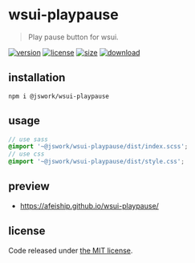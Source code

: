 # wsui-playpause
> Play pause button for wsui.

[![version][version-image]][version-url]
[![license][license-image]][license-url]
[![size][size-image]][size-url]
[![download][download-image]][download-url]

## installation
```shell
npm i @jswork/wsui-playpause
```

## usage
```scss
// use sass
@import '~@jswork/wsui-playpause/dist/index.scss';
// use css
@import '~@jswork/wsui-playpause/dist/style.css';
```

## preview
- https://afeiship.github.io/wsui-playpause/

## license
Code released under [the MIT license](https://github.com/afeiship/wsui-playpause/blob/master/LICENSE.txt).

[version-image]: https://img.shields.io/npm/v/@jswork/wsui-playpause
[version-url]: https://npmjs.org/package/@jswork/wsui-playpause

[license-image]: https://img.shields.io/npm/l/@jswork/wsui-playpause
[license-url]: https://github.com/afeiship/wsui-playpause/blob/master/LICENSE.txt

[size-image]: https://img.shields.io/bundlephobia/minzip/@jswork/wsui-playpause
[size-url]: https://github.com/afeiship/wsui-playpause/blob/master/dist/wsui-playpause.min.js

[download-image]: https://img.shields.io/npm/dm/@jswork/wsui-playpause
[download-url]: https://www.npmjs.com/package/@jswork/wsui-playpause

